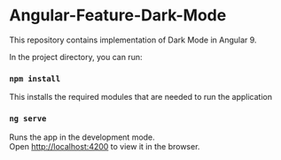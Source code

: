 # Angular-Feature-Dark-Mode
This repository contains implementation of Dark Mode in Angular 9.


In the project directory, you can run:

### `npm install`

This installs the required modules that are needed to run the application

### `ng serve`

Runs the app in the development mode.<br>
Open [http://localhost:4200](http://localhost:4200) to view it in the browser.
